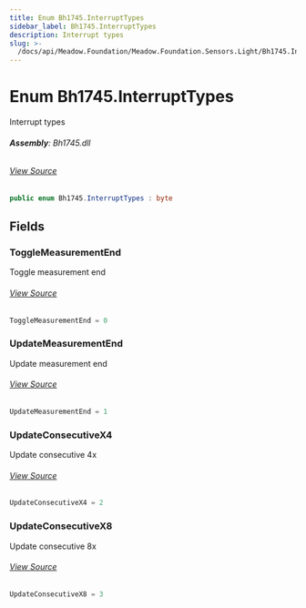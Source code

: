 ```yaml
---
title: Enum Bh1745.InterruptTypes
sidebar_label: Bh1745.InterruptTypes
description: Interrupt types
slug: >-
  /docs/api/Meadow.Foundation/Meadow.Foundation.Sensors.Light/Bh1745.InterruptTypes
---
```

# Enum Bh1745.InterruptTypes
Interrupt types

###### **Assembly**: Bh1745.dll
###### [View Source](https://github.com/WildernessLabs/Meadow.Foundation.git/blob/develop/Source/Meadow.Foundation.Peripherals/Sensors.Light.Bh1745/Driver/Bh1745.InterruptTypes.cs#L8)
```csharp title="Declaration"
public enum Bh1745.InterruptTypes : byte
```
## Fields
### ToggleMeasurementEnd
Toggle measurement end
###### [View Source](https://github.com/WildernessLabs/Meadow.Foundation.git/blob/develop/Source/Meadow.Foundation.Peripherals/Sensors.Light.Bh1745/Driver/Bh1745.InterruptTypes.cs#L13)
```csharp title="Declaration"
ToggleMeasurementEnd = 0
```
### UpdateMeasurementEnd
Update measurement end
###### [View Source](https://github.com/WildernessLabs/Meadow.Foundation.git/blob/develop/Source/Meadow.Foundation.Peripherals/Sensors.Light.Bh1745/Driver/Bh1745.InterruptTypes.cs#L17)
```csharp title="Declaration"
UpdateMeasurementEnd = 1
```
### UpdateConsecutiveX4
Update consecutive 4x
###### [View Source](https://github.com/WildernessLabs/Meadow.Foundation.git/blob/develop/Source/Meadow.Foundation.Peripherals/Sensors.Light.Bh1745/Driver/Bh1745.InterruptTypes.cs#L21)
```csharp title="Declaration"
UpdateConsecutiveX4 = 2
```
### UpdateConsecutiveX8
Update consecutive 8x
###### [View Source](https://github.com/WildernessLabs/Meadow.Foundation.git/blob/develop/Source/Meadow.Foundation.Peripherals/Sensors.Light.Bh1745/Driver/Bh1745.InterruptTypes.cs#L25)
```csharp title="Declaration"
UpdateConsecutiveX8 = 3
```
